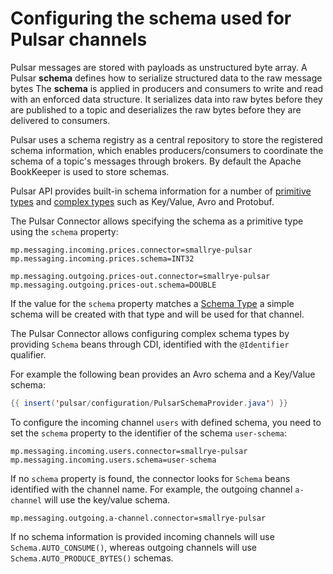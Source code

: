 # Configuring the schema used for Pulsar channels

Pulsar messages are stored with payloads as unstructured byte array.
A Pulsar **schema** defines how to serialize structured data to the raw message bytes
The **schema** is applied in producers and consumers to write and read with an enforced data structure.
It serializes data into raw bytes before they are published to a topic and deserializes the raw bytes before they are delivered to consumers.

Pulsar uses a schema registry as a central repository to store the registered schema information,
which enables producers/consumers to coordinate the schema of a topic's messages through brokers.
By default the Apache BookKeeper is used to store schemas.

Pulsar API provides built-in schema information for a number of
[primitive types](https://pulsar.apache.org/docs/3.0.x/schema-understand#primitive-type)
and [complex types](https://pulsar.apache.org/docs/3.0.x/schema-understand#complex-type) such as Key/Value, Avro and Protobuf.

The Pulsar Connector allows specifying the schema as a primitive type using the `schema` property:

```properties
mp.messaging.incoming.prices.connector=smallrye-pulsar
mp.messaging.incoming.prices.schema=INT32

mp.messaging.outgoing.prices-out.connector=smallrye-pulsar
mp.messaging.outgoing.prices-out.schema=DOUBLE
```

If the value for the `schema` property matches a [Schema Type](https://javadoc.io/doc/org.apache.pulsar/pulsar-client-api/latest/org/apache/pulsar/common/schema/SchemaType.html)
a simple schema will be created with that type and will be used for that channel.

The Pulsar Connector allows configuring complex schema types by providing `Schema` beans through CDI, identified with the `@Identifier` qualifier.

For example the following bean provides an Avro schema and a Key/Value schema:

```java
{{ insert('pulsar/configuration/PulsarSchemaProvider.java') }}
```

To configure the incoming channel `users` with defined schema, you need to set the `schema` property to the identifier of the schema `user-schema`:

```properties
mp.messaging.incoming.users.connector=smallrye-pulsar
mp.messaging.incoming.users.schema=user-schema
```

If no `schema` property is found, the connector looks for `Schema` beans identified with the channel name.
For example, the outgoing channel `a-channel` will use the key/value schema.

```properties
mp.messaging.outgoing.a-channel.connector=smallrye-pulsar
```

If no schema information is provided incoming channels will use `Schema.AUTO_CONSUME()`, whereas outgoing channels will use `Schema.AUTO_PRODUCE_BYTES()` schemas.

